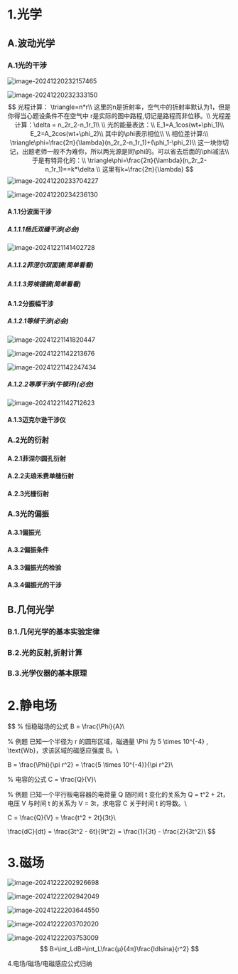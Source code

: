 # 1.光学

## A.波动光学

### A.1光的干涉

![image-20241220232157465](./assets/image-20241220232157465.png)

![image-20241220232333150](./assets/image-20241220232333150.png)
$$
光程计算： \triangle=n*r\\
这里的n是折射率，空气中的折射率默认为1，但是你得当心题设条件不在空气中 r是实际的图中路程,切记是路程而非位移。\\
光程差计算：\delta = n_2r_2-n_1r_1\\
\\
光的能量表达：\\
E_1=A_1cos(wt+\phi_1)\\
E_2=A_2cos(wt+\phi_2)\\
其中的\phi表示相位\\
\\
相位差计算:\\
\triangle\phi=\frac{2π}{\lambda}(n_2r_2-n_1r_1)+(\phi_1-\phi_2)\\
这一块你切记，出题老师一般不为难你，所以两光源是同\phi的。可以省去后面的\phi减法\\
于是有特异化的：\\
\triangle\phi=\frac{2π}{\lambda}(n_2r_2-n_1r_1)==k*\delta \\
这里有k=\frac{2π}{\lambda}
$$
![image-20241220233704227](./assets/image-20241220233704227.png)

![image-20241220234236130](./assets/image-20241220234236130.png)

#### A.1.1分波面干涉

##### A.1.1.1杨氏双缝干涉(必会)

![image-20241221141402728](./assets/image-20241221141402728.png)

##### A.1.1.2菲涅尔双面镜(简单看看)

##### A.1.1.3劳埃德镜(简单看看)

#### A.1.2分振幅干涉

##### A.1.2.1等倾干涉(必会)

![image-20241221141820447](./assets/image-20241221141820447.png)

![image-20241221142213676](./assets/image-20241221142213676.png)

![image-20241221142247434](./assets/image-20241221142247434.png)





##### A.1.2.2等厚干涉(牛顿环)(必会)

![image-20241221142712623](./assets/image-20241221142712623.png)

#### A.1.3迈克尔逊干涉仪

### A.2光的衍射

#### A.2.1菲涅尔圆孔衍射

#### A.2.2夫琅禾费单缝衍射

#### A.2.3光栅衍射

### A.3光的偏振

#### A.3.1偏振光

#### A.3.2偏振条件

#### A.3.3偏振光的检验

#### A.3.4偏振光的干涉

## B.几何光学

### B.1.几何光学的基本实验定律

### B.2.光的反射,折射计算

### B.3.光学仪器的基本原理





# 2.静电场

$$
% 恒稳磁场的公式
B = \frac{\Phi}{A}\\

% 例题
已知一个半径为 r 的圆形区域，磁通量 \Phi 为 5 \times 10^{-4} \, \text{Wb}，求该区域的磁感应强度 B。\\

B = \frac{\Phi}{\pi r^2} = \frac{5 \times 10^{-4}}{\pi r^2}\\

% 电容的公式
C = \frac{Q}{V}\\

% 例题
已知一个平行板电容器的电荷量 Q 随时间 t 变化的关系为 Q = t^2 + 2t，电压 V 与时间 t 的关系为 V = 3t，求电容 C 关于时间 t 的导数。\\

C = \frac{Q}{V} = \frac{t^2 + 2t}{3t}\\

\frac{dC}{dt} = \frac{3t^2 - 6t}{9t^2} = \frac{1}{3t} - \frac{2}{3t^2}\\
$$



# 3.磁场

![image-20241222202926698](./assets/image-20241222202926698.png)

![image-20241222202942049](./assets/image-20241222202942049.png)



![image-20241222203644550](./assets/image-20241222203644550.png)

![image-20241222203702020](./assets/image-20241222203702020.png)

![image-20241222203753009](./assets/image-20241222203753009.png)
$$
B=\int_LdB=\int_L\frac{μ}{4π}\frac{Idlsina}{r^2}
$$

4.电场/磁场/电磁感应公式归纳



